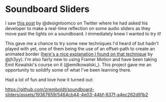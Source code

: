 # Soundboard Sliders

I saw [this post](https://x.com/designloomco/status/1795730251995345224) by @designloomco on Twitter where he had asked his developer to make a real-time reflection on some audio sliders as they move past the lights on a soundboard. I immediately knew I wanted to try it!

This gave me a chance to try some new techniques I'd heard of but hadn't played with yet, one of them being the use of an offset-path to create an animated border ([here's a nice explanation I found on that technique](https://x.com/jh3yy/status/1752903535488823789) by @jh3yy). I'm also fairly new to using Framer Motion and have been taking Emil Kowalski's course on it (@emilkowalski\_). This project gave me an opportunity to solidify some of what I've been learning there.

Had a lot of fun and love how it turned out:

https://github.com/zremboldt/soundboard-sliders/assets/19367659/5464cb44-4e03-44bf-837f-a4ec262d91b2
